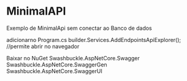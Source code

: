 # MinimalAPI
Exemplo de MinimalApi sem conectar ao Banco de dados

adicionarno Program.cs
builder.Services.AddEndpointsApiExplorer(); //permite abrir no navegador

Baixar no NuGet
Swashbuckle.AspNetCore.Swagger
Swashbuckle.AspNetCore.SwaggerGen
Swashbuckle.AspNetCore.SwaggerUI
